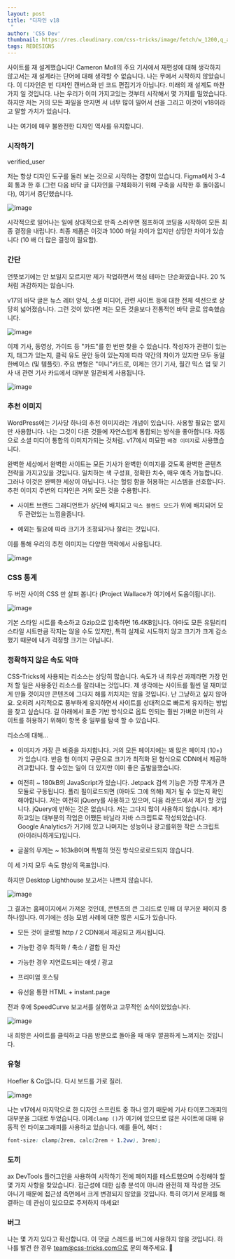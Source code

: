 ```yaml
---
layout: post
title: "디자인 v18
 "
author: 'CSS Dev'
thumbnail: https://res.cloudinary.com/css-tricks/image/fetch/w_1200,q_auto,f_auto/https://css-tricks.com/wp-content/uploads/2020/12/v18-1.png
tags: REDESIGNS
---
```



사이트를 재 설계했습니다!
 Cameron Moll의 주요 기사에서 재편성에 대해 생각하지 않고서는 재 설계라는 단어에 대해 생각할 수 없습니다.
 나는 무에서 시작하지 않았습니다.
 이 디자인은 빈 디자인 캔버스와 빈 코드 편집기가 아닙니다.
 미래의 재 설계도 마찬가지 일 것입니다.
 나는 우리가 이미 가지고있는 것부터 시작해서 몇 가지를 밀었습니다.
 하지만 저는 거의 모든 파일을 만지면 서 너무 많이 밀어서 선을 그리고 이것이 v18이라고 말할 가치가 있습니다.
 

나는 여기에 매우 불완전한 디자인 역사를 유지합니다.
 

### 시작하기
 verified_user

저는 항상 디자인 도구를 둘러 보는 것으로 시작하는 경향이 있습니다.
 Figma에서 3-4 회 통과 한 후 (그런 다음 바닥 글 디자인을 구체화하기 위해 구축을 시작한 후 돌아옵니다), 여기서 중단했습니다.
 

![image](https://i0.wp.com/css-tricks.com/wp-content/uploads/2020/12/Screen-Shot-2020-12-29-at-7.42.31-AM.png?resize=1024%2C816&ssl=1)

시각적으로 일어나는 일에 상대적으로 만족 스러우면 점프하여 코딩을 시작하여 모든 최종 결정을 내립니다.
 최종 제품은 이것과 1000 마일 차이가 없지만 상당한 차이가 있습니다 (10 배 더 많은 결정이 필요함).
 

### 간단
 

언뜻보기에는 안 보일지 모르지만 제가 작업하면서 핵심 테마는 단순화였습니다.
 20 %처럼 과감하지는 않습니다.
 

v17의 바닥 글은 뉴스 레터 양식, 소셜 미디어, 관련 사이트 등에 대한 전체 섹션으로 상당히 넓어졌습니다.
 그런 것이 있다면 저는 모든 것을보다 전통적인 바닥 글로 압축했습니다.
 

![image](https://i1.wp.com/css-tricks.com/wp-content/uploads/2020/12/Screen-Shot-2020-12-29-at-6.49.22-AM.png?resize=1024%2C470&ssl=1)

이제 기사, 동영상, 가이드 등 "카드"를 한 번만 찾을 수 있습니다. 작성자가 관련이 있는지, 태그가 있는지, 클릭 유도 문안 등이 있는지에 따라 약간의 차이가 있지만
 모두 동일한베이스 (및 템플릿).
 주요 변형은 "미니"카드로, 이제는 인기 기사, 월간 믹스 업 및 기사 내 관련 기사 카드에서 대부분 일관되게 사용됩니다.
 

![image](https://i2.wp.com/css-tricks.com/wp-content/uploads/2020/12/CleanShot-2020-12-29-at-06.53.34@2x.png?resize=1024%2C764&ssl=1)

### 추천 이미지
 

WordPress에는 기사당 하나의 추천 이미지라는 개념이 있습니다.
 사용할 필요는 없지만 사용합니다.
 나는 그것이 다른 것들에 자연스럽게 통합되는 방식을 좋아합니다.
 자동으로 소셜 미디어 통합의 이미지가되는 것처럼.
 v17에서 미묘한 `배경 이미지`로 사용했습니다.
 

완벽한 세상에서 완벽한 사이트는 모든 기사가 완벽한 이미지를 갖도록 완벽한 콘텐츠 전략을 가지고있을 것입니다.
 일치하는 색 구성표, 정확한 치수, 매우 예측 가능합니다.
 그러나 이것은 완벽한 세상이 아닙니다.
 나는 헐렁 함을 허용하는 시스템을 선호합니다.
 추천 이미지 주변의 디자인은 거의 모든 것을 수용합니다.
 

- 사이트 브랜드 그래디언트가 상단에 배치되고 `믹스 블렌드 모드`가 위에 배치되어 모두 관련있는 느낌을줍니다.
 
- 예외는 필요에 따라 크기가 조정되거나 잘리는 것입니다.
 

이를 통해 우리의 추천 이미지는 다양한 맥락에서 사용됩니다.
 

![image](https://i1.wp.com/css-tricks.com/wp-content/uploads/2020/12/Screen-Shot-2020-12-29-at-7.15.57-AM.png?resize=1024%2C366&ssl=1)

### CSS 통계
 

두 버전 사이의 CSS 만 살펴 봅니다 (Project Wallace가 여기에서 도움이됩니다).
 

![image](https://i1.wp.com/css-tricks.com/wp-content/uploads/2020/12/Screen-Shot-2020-12-29-at-6.32.18-AM.png?resize=1024%2C445&ssl=1)

기본 스타일 시트를 축소하고 Gzip으로 압축하면 16.4KB입니다.
 아마도 모든 유틸리티 스타일 시트만큼 작지는 않을 수도 있지만, 특히 실제로 시도하지 않고 크기가 크게 감소했기 때문에 내가 걱정할 크기는 아닙니다.
 

### 정확하지 않은 속도 악마
 

CSS-Tricks에 사용되는 리소스는 상당히 많습니다.
 속도가 내 최우선 과제라면 가장 먼저 할 일은 사용중인 리소스를 잘라내는 것입니다.
 제 생각에는 사이트를 훨씬 덜 재미있게 만들 것이지만 콘텐츠에 그다지 해를 끼치지는 않을 것입니다.
 난 그냥하고 싶지 않아요.
 오히려 시각적으로 풍부하게 유지하면서 사이트를 상대적으로 빠르게 유지하는 방법을 찾고 싶습니다.
 길 아래에서 표준 기반 방식으로 옵트 인되는 훨씬 가벼운 버전의 사이트를 허용하기 위해이 항목 중 일부를 탐색 할 수 있습니다.
 

리소스에 대해…
 

- 이미지가 가장 큰 비중을 차지합니다.
 거의 모든 페이지에는 꽤 많은 페이지 (10+)가 있습니다.
 반응 형 이미지 구문으로 크기가 최적화 된 형식으로 CDN에서 제공하려고합니다.
 할 수있는 일이 더 있지만 이미 좋은 출발을했습니다.
 
- 여전히 ~ 180kB의 JavaScript가 있습니다.
 Jetpack 검색 기능은 가장 무게가 큰 모듈로 구동됩니다.
 폴리 필이로드되면 (아마도 그에 의해) 제거 될 수 있는지 확인해야합니다.
 저는 여전히 jQuery를 사용하고 있으며, 다음 라운드에서 제거 할 것입니다.
 jQuery에 반하는 것은 없습니다. 저는 그다지 많이 사용하지 않습니다.
 제가하고있는 대부분의 작업은 어쨌든 바닐라 자바 스크립트로 작성되었습니다.
 Google Analytics가 거기에 있고 나머지는 성능이나 광고를위한 작은 스크립트 (아이러니하게도)입니다.
 
- 글꼴의 무게는 ~ 163kB이며 특별히 멋진 방식으로로드되지 않습니다.
 

이 세 가지 모두 속도 향상의 목표입니다.
 

하지만 Desktop Lighthouse 보고서는 나쁘지 않습니다.
 

![image](https://i2.wp.com/css-tricks.com/wp-content/uploads/2020/12/Screen-Shot-2020-12-28-at-7.32.36-AM.png?resize=1024%2C362&ssl=1)

그 결과는 홈페이지에서 가져온 것인데, 콘텐츠의 큰 그리드로 인해 더 무거운 페이지 중 하나입니다.
 여기에는 성능 모범 사례에 대한 많은 시도가 있습니다.
 

- 모든 것이 글로벌 http / 2 CDN에서 제공되고 캐시됩니다.
 
- 가능한 경우 최적화 / 축소 / 결합 된 자산
 
- 가능한 경우 지연로드되는 애셋 / 광고
 
- 프리미엄 호스팅
 
- 유선을 통한 HTML + instant.page
 

전과 후에 SpeedCurve 보고서를 실행하고 고무적인 소식이있었습니다.
 

![image](https://i0.wp.com/css-tricks.com/wp-content/uploads/2020/12/Screen-Shot-2020-12-30-at-10.10.22-AM.png?resize=1024%2C948&ssl=1)

내 희망은 사이트를 클릭하고 다음 방문으로 돌아올 때 매우 깔끔하게 느껴지는 것입니다.
 

### 유형
 

Hoefler & Co입니다.
 다시 보드를 가로 질러.
 

![image](https://i0.wp.com/css-tricks.com/wp-content/uploads/2020/12/Screen-Shot-2020-12-28-at-10.32.32-AM.png?resize=633%2C187&ssl=1)

나는 v17에서 마지막으로 한 디자인 스프린트 중 하나 였기 때문에 기사 타이포그래피의 대부분을 그대로 두었습니다.
 이제`clamp ()`가 여기에 있으므로 많은 사이트에 대해 유동적 인 타이포그래피를 사용하고 있습니다.
 예를 들어, 헤더 :
 

```css
font-size: clamp(2rem, calc(2rem + 1.2vw), 3rem);
```

### 도끼
 

ax DevTools 플러그인을 사용하여 시작하기 전에 페이지를 테스트했으며 수정해야 할 몇 가지 사항을 찾았습니다.
 접근성에 대한 심층 분석이 아니라 완전히 재 작성한 것도 아니기 때문에 접근성 측면에서 크게 변경되지 않았을 것입니다.
 특히 여기서 문제를 해결하는 데 관심이 있으므로 주저하지 마세요!
 

### 버그
 

나는 몇 가지 있다고 확신합니다.
 이 댓글 스레드를 버그에 사용하지 않을 것입니다.
 하나를 발견 한 경우 team@css-tricks.com으로 문의 해주세요.
 🧡
 